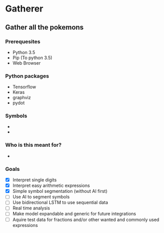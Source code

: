 # Gatherer

## Gather all the pokemons


### Prerequesites
- Python 3.5
- Pip (To python 3.5)
- Web Browser


### Python packages
- Tensorflow
- Keras
- graphviz
- pydot


### Symbols
-
-

### Who is this meant for?
-

### Goals
- [x] Interpret single digits
- [x] Interpret easy arithmetic expressions
- [x] Simple symbol segmentation (without AI first)
- [ ] Use AI to segment symbols
- [ ] Use bidirectional LSTM to use sequential data
- [ ] Real time analysis
- [ ] Make model expandable and generic for future integrations
- [ ] Aquire test data for fractions and/or other wanted and commonly used expressions